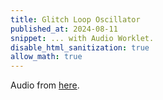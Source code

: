 ```yaml
---
title: Glitch Loop Oscillator
published_at: 2024-08-11
snippet: ... with Audio Worklet.
disable_html_sanitization: true
allow_math: true
---
```


<canvas id="glitch_loop_oscillator"></canvas>

Audio from [here](https://youtu.be/VeiM3sm6blY?si=VgLal3JLali_A_0I&t=3651).

<script>
   const cnv = document.getElementById (`glitch_loop_oscillator`)
   cnv.width = cnv.parentNode.scrollWidth
   cnv.height = cnv.width * 9 / 16

   const ctx = cnv.getContext (`2d`)
   ctx.fillStyle = `black`
   ctx.fillRect (0, 0, cnv.width, cnv.height)

   const a = {
      ctx: new AudioContext (),
      phase: 0
   }

   a.ctx.suspend ()

   const point_phase = e => {
      const { target: { 
         offsetLeft, offsetTop, offsetWidth, offsetHeight 
      } } = e

      const abs = {
         x: e.clientX ? e.clientX : e.touches[0].clientX,
         y: e.clientY ? e.clientY : e.touches[0].clientY
      }

      const x = (abs.x - offsetLeft) / offsetWidth
      const y = (abs.y - offsetTop)  / offsetHeight

      return { x, y }
   }

   const midi_to_freq = n => 440 * Math.pow (2, (n - 69) / 12)

   const notes = {
      root: 76,
      chord: [ 0, 4, 7, 11 ],
      i: 3,
   }

   notes.next = () => {
      notes.i++
      notes.i %= notes.chord.length
      return midi_to_freq (notes.root + notes.chord[notes.i])
   }

   const init_audio = async () => {
      a.ctx.resume ()

      const asset = await fetch (`/240811/relation_defamiliarised_mono.mp3`)
      const array_buffer = await asset.arrayBuffer ()
      const audio_buffer = await a.ctx.decodeAudioData (array_buffer)
      const audio_data = audio_buffer.getChannelData(0)

      a.wave_form = []

      for (let x = 0; x < cnv.width; x++) {
         const norm_wave = audio_data[Math.floor (audio_data.length * x / cnv.width)]
         const y = (1 + norm_wave) * (cnv.height / 2)
         a.wave_form.push (y)
      }

      // a.src = a.ctx.createBufferSource ()
      // a.src.buffer = audio_buffer
      // a.src.connect (a.ctx.destination)
      // a.src.loop = true
      // await a.src.start ()

      await a.ctx.audioWorklet.addModule (`worklets/sampler.js`)
      a.sample = new AudioWorkletNode (a.ctx, `sampler`, {
         processorOptions: {
            audio_data
         }
      })

      a.sample.port.onmessage = e => {
         a.phase = e.data
      }

      a.sample.connect (a.ctx.destination)

      a.freq  = await a.sample.parameters.get (`freq`)
      a.fulcrum = await a.sample.parameters.get (`fulcrum`)
      a.open = await a.sample.parameters.get (`open`)

      draw_frame ()
   }

   cnv.onpointerdown = e => {
      if (a.ctx.state != `running`) init_audio ()
      else {
         const t = a.ctx.currentTime

         a.freq.setValueAtTime (notes.next (), t)

         a.fulcrum.cancelScheduledValues (t)
         a.fulcrum.setValueAtTime (a.phase, t)
         a.fulcrum.linearRampToValueAtTime (point_phase (e).x, t + 2)

         a.open.cancelScheduledValues (t)
         a.open.setValueAtTime (0, t)
         a.open.linearRampToValueAtTime (1, t + 5)
         a.open.linearRampToValueAtTime (0, t + 10)
         a.open.linearRampToValueAtTime (1, t + 20)
      }
   }

const draw_frame = milli_s => {
   requestAnimationFrame (draw_frame)
   // const t = milli_s * 0.001

   a.sample.port.postMessage (`get_phase`)
   
   ctx.clearRect (0, 0, cnv.width, cnv.height)

   ctx.beginPath ()
   a.wave_form.forEach ((y, x) => {
      ctx.moveTo (x, cnv.height / 2)
      ctx.lineTo (x, y)
   })

   ctx.strokeStyle = `black`
   ctx.stroke ()   

   ctx.beginPath ()
   const x = Math.floor (a.phase * cnv.width)
   ctx.moveTo (x, 0)
   ctx.lineTo (x, cnv.height)

   ctx.strokeStyle = `red`
   ctx.stroke ()
}

   
</script>